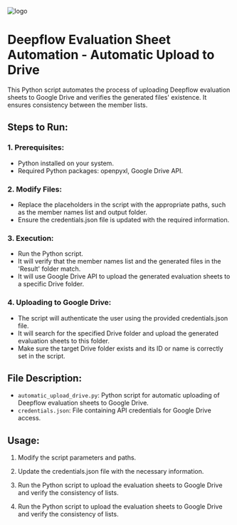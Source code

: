 ![logo](https://github.com/Hazem-Mrad/deepflow-automation/assets/114618938/6da2781e-2fb0-4e40-9b3e-340eeebe6eaa)
# Deepflow Evaluation Sheet Automation - Automatic Upload to Drive

This Python script automates the process of uploading Deepflow evaluation sheets to Google Drive and verifies the generated files' existence. It ensures consistency between the member lists.

## Steps to Run:

### 1. Prerequisites:
- Python installed on your system.
- Required Python packages: openpyxl, Google Drive API.

### 2. Modify Files:
- Replace the placeholders in the script with the appropriate paths, such as the member names list and output folder.
- Ensure the credentials.json file is updated with the required information.

### 3. Execution:
- Run the Python script.
- It will verify that the member names list and the generated files in the 'Result' folder match.
- It will use Google Drive API to upload the generated evaluation sheets to a specific Drive folder.

### 4. Uploading to Google Drive:
- The script will authenticate the user using the provided credentials.json file.
- It will search for the specified Drive folder and upload the generated evaluation sheets to this folder.
- Make sure the target Drive folder exists and its ID or name is correctly set in the script.

## File Description:
- `automatic_upload_drive.py`: Python script for automatic uploading of Deepflow evaluation sheets to Google Drive.
- `credentials.json`: File containing API credentials for Google Drive access.

## Usage:
1. Modify the script parameters and paths.
2. Update the credentials.json file with the necessary information.
3. Run the Python script to upload the evaluation sheets to Google Drive and verify the consistency of lists.

3. Run the Python script to upload the evaluation sheets to Google Drive and verify the consistency of lists.


